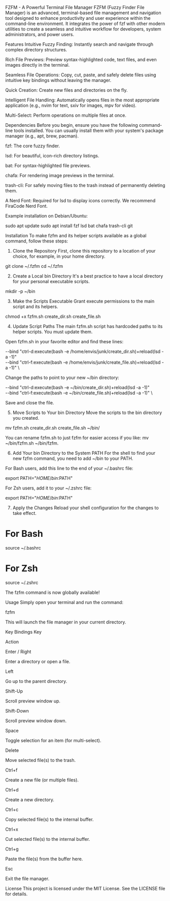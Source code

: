 FZFM - A Powerful Terminal File Manager
FZFM (Fuzzy Finder File Manager) is an advanced, terminal-based file management and navigation tool designed to enhance productivity and user experience within the command-line environment. It integrates the power of fzf with other modern utilities to create a seamless and intuitive workflow for developers, system administrators, and power users.

Features
Intuitive Fuzzy Finding: Instantly search and navigate through complex directory structures.

Rich File Previews: Preview syntax-highlighted code, text files, and even images directly in the terminal.

Seamless File Operations: Copy, cut, paste, and safely delete files using intuitive key bindings without leaving the manager.

Quick Creation: Create new files and directories on the fly.

Intelligent File Handling: Automatically opens files in the most appropriate application (e.g., nvim for text, sxiv for images, mpv for video).

Multi-Select: Perform operations on multiple files at once.

Dependencies
Before you begin, ensure you have the following command-line tools installed. You can usually install them with your system's package manager (e.g., apt, brew, pacman).

fzf: The core fuzzy finder.

lsd: For beautiful, icon-rich directory listings.

bat: For syntax-highlighted file previews.

chafa: For rendering image previews in the terminal.

trash-cli: For safely moving files to the trash instead of permanently deleting them.

A Nerd Font: Required for lsd to display icons correctly. We recommend FiraCode Nerd Font.

Example installation on Debian/Ubuntu:

sudo apt update
sudo apt install fzf lsd bat chafa trash-cli git

Installation
To make fzfm and its helper scripts available as a global command, follow these steps:

1. Clone the Repository
First, clone this repository to a location of your choice, for example, in your home directory.

git clone <your-repository-url> ~/.fzfm
cd ~/.fzfm

2. Create a Local bin Directory
It's a best practice to have a local directory for your personal executable scripts.

mkdir -p ~/bin

3. Make the Scripts Executable
Grant execute permissions to the main script and its helpers.

chmod +x fzfm.sh create_dir.sh create_file.sh

4. Update Script Paths
The main fzfm.sh script has hardcoded paths to its helper scripts. You must update them.

Open fzfm.sh in your favorite editor and find these lines:

--bind "ctrl-d:execute(bash -e /home/envis/junk/create_dir.sh)+reload(lsd -a -1)" \
--bind "ctrl-f:execute(bash -e /home/envis/junk/create_file.sh)+reload(lsd -a -1)" \

Change the paths to point to your new ~/bin directory:

--bind "ctrl-d:execute(bash -e ~/bin/create_dir.sh)+reload(lsd -a -1)" \
--bind "ctrl-f:execute(bash -e ~/bin/create_file.sh)+reload(lsd -a -1)" \

Save and close the file.

5. Move Scripts to Your bin Directory
Move the scripts to the bin directory you created.

mv fzfm.sh create_dir.sh create_file.sh ~/bin/

You can rename fzfm.sh to just fzfm for easier access if you like: mv ~/bin/fzfm.sh ~/bin/fzfm.

6. Add Your bin Directory to the System PATH
For the shell to find your new fzfm command, you need to add ~/bin to your PATH.

For Bash users, add this line to the end of your ~/.bashrc file:

export PATH="$HOME/bin:$PATH"

For Zsh users, add it to your ~/.zshrc file:

export PATH="$HOME/bin:$PATH"

7. Apply the Changes
Reload your shell configuration for the changes to take effect.

# For Bash
source ~/.bashrc

# For Zsh
source ~/.zshrc

The fzfm command is now globally available!

Usage
Simply open your terminal and run the command:

fzfm

This will launch the file manager in your current directory.

Key Bindings
Key

Action

Enter / Right

Enter a directory or open a file.

Left

Go up to the parent directory.

Shift-Up

Scroll preview window up.

Shift-Down

Scroll preview window down.

Space

Toggle selection for an item (for multi-select).

Delete

Move selected file(s) to the trash.

Ctrl+f

Create a new file (or multiple files).

Ctrl+d

Create a new directory.

Ctrl+c

Copy selected file(s) to the internal buffer.

Ctrl+x

Cut selected file(s) to the internal buffer.

Ctrl+g

Paste the file(s) from the buffer here.

Esc

Exit the file manager.

License
This project is licensed under the MIT License. See the LICENSE file for details.
